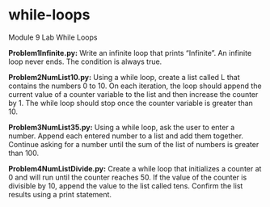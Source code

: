 # while-loops
Module 9 Lab While Loops

<b>Problem1Infinite.py:</b> Write an infinite loop that prints “Infinite”. An infinite loop never ends. The condition is always true. 

<b>Problem2NumList10.py:</b> Using a while loop, create a list called L that contains the numbers 0 to 10. On each iteration, the loop should append the current value of a counter variable to the list and then increase the counter by 1. The while loop should stop once the counter variable is greater than 10.

<b>Problem3NumList35.py:</b> Using a while loop, ask the user to enter a number. Append each entered number to a list and add them together. Continue asking for a number until the sum of the list of numbers is greater than 100.

<b>Problem4NumListDivide.py:</b> Create a while loop that initializes a counter at 0 and will run until the counter reaches 50. If the value of the counter is divisible by 10, append the value to the list called tens. Confirm the list results using a print statement.


